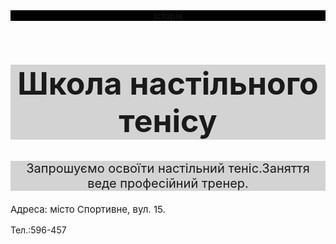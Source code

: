 <html>
<header style="background-color:black;">
    <a>Історія</a>
</header>
    <h1 style="font-size:50px;background-color:lightgray; text-align:center">Школа настільного тенісу</h1>
    <p style="font-size:20px;background-color:lightgray; text-align:center">Запрошуємо освоїти настільний теніс.Заняття веде професійний тренер.</p>
    <p style="font-size:15px"> Адреса: місто Спортивне, вул. 15.</p>
    <p>Тел.:596-457</p>
</html>
